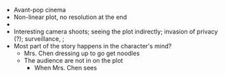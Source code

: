 - Avant-pop cinema
- Non-linear plot, no resolution at the end
-
- Interesting camera shoots; seeing the plot indirectly; invasion of privacy (?); surveillance, ;
- Most part of the story happens in the character's mind?
	- Mrs. Chen dressing up to go get noodles
	- The audience are not in on the plot
		- When Mrs. Chen sees